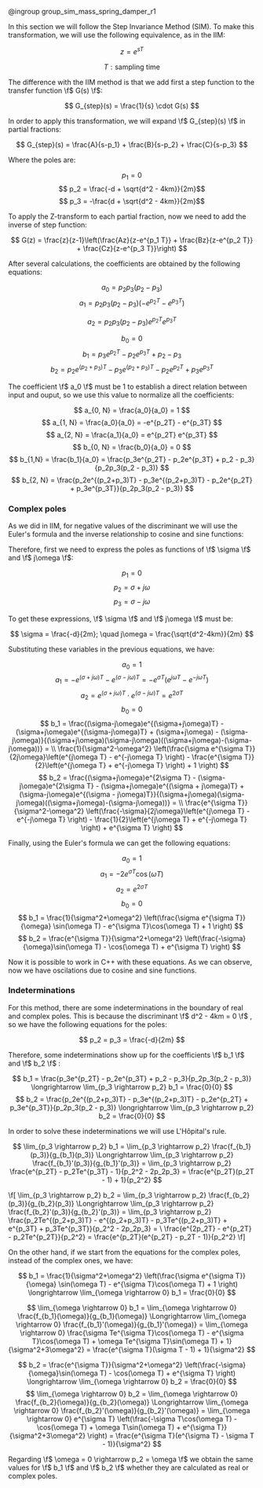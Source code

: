 @ingroup group_sim_mass_spring_damper_r1

In this section we will follow the Step Invariance Method (SIM). To make this transformation, we will use the following equivalence, as in the IIM:

$$ z = e^{sT} $$

$$ T: \text{sampling time} $$

The difference with the IIM method is that we add first a step function to the transfer function \f$ G(s) \f$:

$$ G_{step}(s) = \frac{1}{s} \cdot G(s) $$

In order to apply this transformation, we will expand \f$ G_{step}(s) \f$ in partial fractions:

$$ G_{step}(s) = \frac{A}{s-p_1} + \frac{B}{s-p_2} + \frac{C}{s-p_3} $$

Where the poles are:

$$ p_1 = 0 $$
$$ p_2 = \frac{-d + \sqrt{d^2 - 4km}}{2m}$$
$$ p_3 = -\frac{d + \sqrt{d^2 - 4km}}{2m}$$

To apply the Z-transform to each partial fraction, now we need to add the inverse of step function:

$$ G(z) = \frac{z}{z-1}\left(\frac{Az}{z-e^{p_1 T}} + \frac{Bz}{z-e^{p_2 T}} + \frac{Cz}{z-e^{p_3 T}}\right) $$

After several calculations, the coefficients are obtained by the following equations:

$$ a_0 = p_2p_3(p_2 - p_3) $$
$$ a_1 = p_2p_3(p_2 - p_3) \left(-e^{p_2T} - e^{p_3T}\right) $$

$$ a_2 = p_2p_3(p_2 - p_3) e^{p_2T}  e^{p_3T} $$

$$ b_0 = 0 $$
$$ b_1 = p_3e^{p_2T} - p_2e^{p_3T} + p_2 - p_3 $$
$$ b_2 = p_2e^{(p_2+p_3)T} - p_3e^{(p_2+p_3)T} - p_2e^{p_2T} + p_3e^{p_3T}$$

The coefficient \f$ a_0 \f$ must be 1 to establish a direct relation between input and ouput, so we use this value to normalize all the coefficients:

$$ a_{0, N} = \frac{a_0}{a_0} = 1 $$
$$
a_{1, N} = \frac{a_0}{a_0} = -e^{p_2T} - e^{p_3T}
$$
$$
a_{2, N} = \frac{a_1}{a_0} = e^{p_2T}  e^{p_3T}
$$
$$ b_{0, N} = \frac{b_0}{a_0} = 0 $$
$$
b_{1,N} = \frac{b_1}{a_0} = \frac{p_3e^{p_2T} - p_2e^{p_3T} + p_2 - p_3}{p_2p_3(p_2 - p_3)}
$$
$$
b_{2, N} = \frac{p_2e^{(p_2+p_3)T} - p_3e^{(p_2+p_3)T} - p_2e^{p_2T} + p_3e^{p_3T}}{p_2p_3(p_2 - p_3)}
$$

### Complex poles
As we did in IIM, for negative values of the discriminant we will use the Euler's formula and the inverse relationship to cosine and sine functions:

Therefore, first we need to express the poles as functions of \f$ \sigma \f$ and \f$ j\omega \f$:

$$ p_1 = 0 $$
$$ p_2 = \sigma + j\omega $$
$$ p_3 = \sigma - j\omega $$

To get these expressions, \f$ \sigma \f$ and \f$ j\omega \f$ must be:

$$ \sigma = \frac{-d}{2m}; \quad j\omega = \frac{\sqrt{d^2-4km}}{2m} $$

Substituting these variables in the previous equations, we have:

$$ a_0 = 1 $$
$$
a_1 = -e^{(\sigma + j\omega)T} - e^{(\sigma - j\omega)T} = -e^{\sigma T}\left( e^{j\omega T} - e^{-j\omega T} \right)
$$
$$
a_2 = e^{(\sigma + j\omega)T} \cdot e^{(\sigma - j\omega)T} = e^{2\sigma T}
$$
$$ b_0  = 0 $$
$$
b_1 = \frac{(\sigma-j\omega)e^{(\sigma+j\omega)T} - (\sigma+j\omega)e^{(\sigma-j\omega)T} + (\sigma+j\omega) - (\sigma-j\omega)}{(\sigma+j\omega)(\sigma-j\omega)((\sigma+j\omega)-(\sigma-j\omega))} = \\
\frac{1}{\sigma^2-\omega^2} \left(\frac{\sigma e^{\sigma T}}{2j\omega}\left(e^{j\omega T} - e^{-j\omega T} \right) - \frac{e^{\sigma T}}{2}\left(e^{j\omega T} + e^{-j\omega T} \right) + 1 \right)
$$
$$
b_2 = \frac{(\sigma+j\omega)e^{2\sigma T} - (\sigma-j\omega)e^{2\sigma T} - (\sigma+j\omega)e^{(\sigma + j\omega)T} + (\sigma-j\omega)e^{(\sigma - j\omega)T}}{(\sigma+j\omega)(\sigma-j\omega)((\sigma+j\omega)-(\sigma-j\omega))} = \\
\frac{e^{\sigma T}}{\sigma^2-\omega^2} \left(\frac{-\sigma}{2j\omega}\left(e^{j\omega T} - e^{-j\omega T} \right) - \frac{1}{2}\left(e^{j\omega T} + e^{-j\omega T} \right) + e^{\sigma T} \right)
$$

Finally, using the Euler's formula we can get the following equations:

$$ a_0 = 1 $$
$$
a_1 = -2e^{\sigma T} \cos(\omega T)
$$
$$
a_2 = e^{2\sigma T}
$$
$$ b_0  = 0 $$
$$
b_1 = \frac{1}{\sigma^2+\omega^2} \left(\frac{\sigma e^{\sigma T}}{\omega} \sin(\omega T) - e^{\sigma T}\cos(\omega T) + 1 \right)
$$
$$
b_2 = \frac{e^{\sigma T}}{\sigma^2+\omega^2} \left(\frac{-\sigma}{\omega}\sin(\omega T) - \cos(\omega T) + e^{\sigma T} \right)
$$

Now it is possible to work in C++ with these equations. As we can observe, now we have oscilations due to cosine and sine functions.

### Indeterminations
For this method, there are some indeterminations in the boundary of real and complex poles. This is because the discriminant \f$ d^2 - 4km = 0 \f$ , so we have the following equations for the poles:

$$ p_2 = p_3 = \frac{-d}{2m} $$

Therefore, some indeterminations show up for the coefficients \f$ b_1 \f$ and \f$ b_2 \f$ :

$$
b_1 = \frac{p_3e^{p_2T} - p_2e^{p_3T} + p_2 - p_3}{p_2p_3(p_2 - p_3)} \longrightarrow
\lim_{p_3 \rightarrow p_2} b_1 = \frac{0}{0}
$$
$$
b_2 = \frac{p_2e^{(p_2+p_3)T} - p_3e^{(p_2+p_3)T} - p_2e^{p_2T} + p_3e^{p_3T}}{p_2p_3(p_2 - p_3)} \longrightarrow
\lim_{p_3 \rightarrow p_2} b_2 = \frac{0}{0}
$$

In order to solve these indeterminations we will use L'Hôpital's rule.

$$
\lim_{p_3 \rightarrow p_2} b_1 = \lim_{p_3 \rightarrow p_2} \frac{f_{b_1}(p_3)}{g_{b_1}(p_3)} \Longrightarrow
\lim_{p_3 \rightarrow p_2} \frac{f_{b_1}'(p_3)}{g_{b_1}'(p_3)} =
\lim_{p_3 \rightarrow p_2} \frac{e^{p_2T} - p_2Te^{p_3T} - 1}{p_2^2 - 2p_2p_3} = \frac{e^{p_2T}(p_2T - 1) + 1}{p_2^2}
$$

\f[
\lim_{p_3 \rightarrow p_2} b_2 = \lim_{p_3 \rightarrow p_2} \frac{f_{b_2}(p_3)}{g_{b_2}(p_3)} \Longrightarrow
\lim_{p_3 \rightarrow p_2} \frac{f_{b_2}'(p_3)}{g_{b_2}'(p_3)} =
\lim_{p_3 \rightarrow p_2} \frac{p_2Te^{(p_2+p_3)T} - e^{(p_2+p_3)T} - p_3Te^{(p_2+p_3)T} + e^{p_3T} + p_3Te^{p_3T}}{p_2^2 - 2p_2p_3} = \\
\frac{e^{2p_2T} - e^{p_2T} - p_2Te^{p_2T}}{p_2^2} = \frac{e^{p_2T}(e^{p_2T} - p_2T - 1)}{p_2^2}
\f]

On the other hand, if we start from the equations for the complex poles, instead of the complex ones, we have:

$$
b_1 = \frac{1}{\sigma^2+\omega^2} \left(\frac{\sigma e^{\sigma T}}{\omega} \sin(\omega T) - e^{\sigma T}\cos(\omega T) + 1 \right) \longrightarrow
\lim_{\omega \rightarrow 0} b_1 = \frac{0}{0}
$$

$$
\lim_{\omega \rightarrow 0} b_1 = \lim_{\omega \rightarrow 0} \frac{f_{b_1}(\omega)}{g_{b_1}(\omega)} \Longrightarrow
\lim_{\omega \rightarrow 0} \frac{f_{b_1}'(\omega)}{g_{b_1}'(\omega)} =
\lim_{\omega \rightarrow 0} \frac{\sigma Te^{\sigma T}\cos(\omega T) - e^{\sigma T}\cos(\omega T) + \omega Te^{\sigma T}\sin(\omega T) + 1}{\sigma^2+3\omega^2} = \frac{e^{\sigma T}(\sigma T - 1) + 1}{\sigma^2}
$$

$$
b_2 = \frac{e^{\sigma T}}{\sigma^2+\omega^2} \left(\frac{-\sigma}{\omega}\sin(\omega T) - \cos(\omega T) + e^{\sigma T} \right) \longrightarrow
\lim_{\omega \rightarrow 0} b_2 = \frac{0}{0}
$$
$$
\lim_{\omega \rightarrow 0} b_2 = \lim_{\omega \rightarrow 0} \frac{f_{b_2}(\omega)}{g_{b_2}(\omega)} \Longrightarrow
\lim_{\omega \rightarrow 0} \frac{f_{b_2}'(\omega)}{g_{b_2}'(\omega)} =
\lim_{\omega \rightarrow 0} e^{\sigma T} \left(\frac{-\sigma T\cos(\omega T) - \cos(\omega T) + \omega T\sin(\omega T) + e^{\sigma T}}{\sigma^2+3\omega^2} \right) = \frac{e^{\sigma T}(e^{\sigma T} - \sigma T - 1)}{\sigma^2}
$$

Regarding \f$ \omega = 0 \rightarrow p_2 = \omega \f$ we obtain the same values for \f$ b_1 \f$ and \f$ b_2 \f$ whether they are calculated as real or complex poles.
